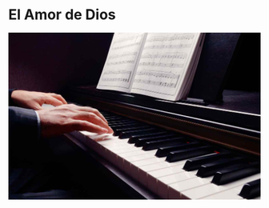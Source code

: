 # El Amor de Dios

![](https://raw.githubusercontent.com/CreyTuning/DatabaseOfYhwh/master/docs/Letras%20de%20Coros/img/background.jpg)

